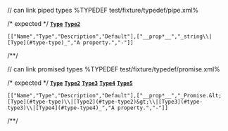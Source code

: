 // can link piped types
%TYPEDEF test/fixture/typedef/pipe.xml%

/* expected */
__[`Type`](t-type)__
__[`Type2`](t-type)__

```table
[["Name","Type","Description","Default"],["__prop*__","_string\\|[Type](#type-type)_","A property.","-"]]
```
/**/

// can link promised types
%TYPEDEF test/fixture/typedef/promise.xml%

/* expected */
__[`Type`](t-type)__
__[`Type2`](t-type)__
__[`Type3`](t-type)__
__[`Type4`](t-type)__
__[`Type5`](t-type)__

```table
[["Name","Type","Description","Default"],["__prop*__","_Promise.&lt;[Type](#type-type)\\|[Type2](#type-type2)&gt;\\|[Type3](#type-type3)\\|[Type4](#type-type4)_","A property.","-"]]
```
/**/